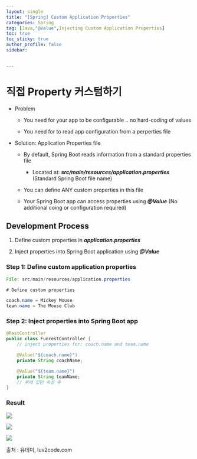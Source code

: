 ```yaml
---
layout: single
title: "[Spring] Custom Application Properties"
categories: Spring
tag: [Java,"@Value",Injecting Custom Application Properties]
toc: true
toc_sticky: true
author_profile: false
sidebar:
     

---
```


# 직접 Property 커스텀하기

- Problem
  
  - You need for your app to be configurable .. no hard-coding of values
  
  - You need for to read app configuration from a perperties file

- Solution: Application Properties file
  
  - By default, Spring Boot reads information from a standard properties file
    
    - Located at: ***src/main/resources/application.properties*** (Standard Spring Boot file name)
  
  - You can define ANY custom properties in this file
  
  - Your Spring Boot app can access properties using ***@Value*** (No additional coing or configuration required)

## Development Process

1. Define custom properties in ***application.properties***

2. Inject properties into Spring Boot application using ***@Value***

### Step 1: Define custom application properties

```java
File: src/main/resources/application.properties

# Define custom properties

coach.name = Mickey Mouse
tean.name = The Mouse Club
```

### Step 2: Inject properties into Spring Boot app

```java
@RestController
public class FunrestController {
    // inject properties for: coach.name and team.name

    @Value("${coach.name}")
    private String coachName;

    @Value("${team.name}")
    private String teamName;
    // 위에 있던 속성 주
}
```

### Result
![](https://i.imgur.com/ShkjYor.png)


![](https://i.imgur.com/xBM7AE9.png)

![](https://i.imgur.com/Ie7Pj3R.png)


출처 : 유데미, luv2code.com
